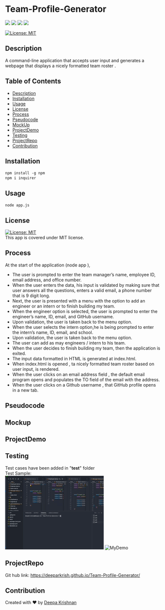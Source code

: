 # Team-Profile-Generator   
  <p align="left">
    <img src="https://img.shields.io/github/repo-size/deeparkrish/Team-Profile-Generator" />
    <img src="https://img.shields.io/github/languages/top/deeparkrish/Team-Profile-Generator"  />
    <img src="https://img.shields.io/github/issues/deeparkrish/Team-Profile-Generator" />
    <img src="https://img.shields.io/github/last-commit/deeparkrish/Team-Profile-Generator" >   
  </p>

  [![License: MIT](https://img.shields.io/badge/License-MIT-yellow.svg)](https://opensource.org/licenses/MIT)<br />

  ## Description
  A command-line application that accepts user input and  generates a webpage that displays a nicely formatted team roster .
  
 
  ## Table of Contents 
  * [Description](#description)
  * [Installation](#installation)
  * [Usage](#usage)
  * [License](#license)
  * [Process](#process)
  * [Pseudocode](#pseudocode)
  * [MockUp](#mockup)
  * [ProjectDemo](#projectdemo)
  * [Testing](#testing)
  * [ProjectRepo](#projectrepo)
  * [Contribution](#contribution)
  
  
  ##  Installation
    npm install -g npm 
    npm i inquirer

  ##  Usage
    node app.js

  ## License 
  [![License: MIT](https://img.shields.io/badge/License-MIT-yellow.svg)](https://opensource.org/licenses/MIT)<br />
  This app is covered under MIT license.
  
   ## Process
   At the  start of the application (node app ),
  * The user is  prompted to enter the team manager’s name, employee ID, email address, and office number. 
  * When the user enters the data, his input is validated by making sure that user answers all the questions, enters a valid email, 
    a phone number that is 9 digit long.
  * Next,  the user is presented with a menu with the option to add an engineer or an intern or to finish building my team.
  * When the engineer option is selected, the user is  prompted to enter the engineer’s name, ID, email, and GitHub username.
  * Upon validation, the user is  taken back to the menu option.
  * When the user selects the intern option,he is being prompted to enter the intern’s name, ID, email, and school.
  * Upon validation, the user is  taken back to the menu option.
  * The user can add as may engineers / intern to his team.
  * When the user decides to finish building my team, then the  application is exited.
  * The input data formatted in HTML is generated at index.html.
  * When index.html is opened , ta nicely formatted team roster based on user input, is rendered. 
  * When the user clicks on an email address field , the default email program opens and populates the TO field of the email with the address.
  * When the user clicks on a Github username , that GitHub profile opens in a new tab.


  ## Pseudocode
  
  
  ##  Mockup
  
  ##  ProjectDemo

  ## Testing
  Test cases have been added in "__test__" folder </br>
  Test Sample: </br>
  ![MyDemo](https://github.com/Deeparkrish/Team-Profile-Generator/blob/main/src/demo/TDD-demo.gif) 
  ![MyDemo](https://github.com/Deeparkrish/Team-Profile-Generator/blob/main/src/demo/TDD-demo1.gif)
  
  

  ## ProjectRepo 
  Git hub link: https://deeparkrish.github.io/Team-Profile-Generator/ 

  ## Contribution
  Created with ❤️ by [Deepa Krishnan](https://github.com/DeeparKrish/README-generator)

